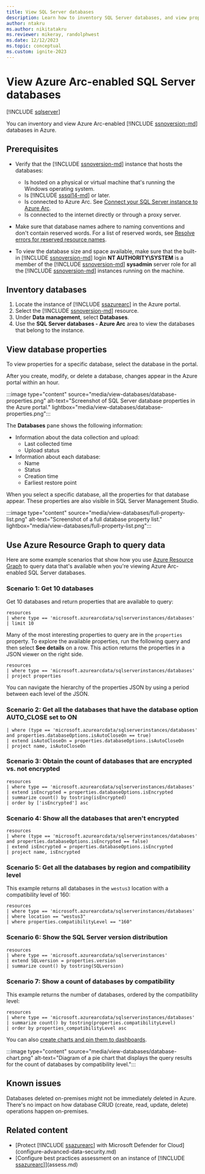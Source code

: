 ```yaml
---
title: View SQL Server databases
description: Learn how to inventory SQL Server databases, and view properties of databases centrally, as Azure Arc-enabled resources.
author: ntakru
ms.author: nikitatakru
ms.reviewer: mikeray, randolphwest
ms.date: 12/12/2023
ms.topic: conceptual
ms.custom: ignite-2023
---
```


# View Azure Arc-enabled SQL Server databases

[!INCLUDE [sqlserver](../../includes/applies-to-version/sqlserver.md)]

You can inventory and view Azure Arc-enabled [!INCLUDE [ssnoversion-md](../../includes/ssnoversion-md.md)] databases in Azure.

## Prerequisites

- Verify that the [!INCLUDE [ssnoversion-md](../../includes/ssnoversion-md.md)] instance that hosts the databases:

  - Is hosted on a physical or virtual machine that's running the Windows operating system.
  - Is [!INCLUDE [sssql14-md](../../includes/sssql14-md.md)] or later.
  - Is connected to Azure Arc. See [Connect your SQL Server instance to Azure Arc](connect.md).
  - Is connected to the internet directly or through a proxy server.

- Make sure that database names adhere to naming conventions and don't contain reserved words. For a list of reserved words, see [Resolve errors for reserved resource names](/azure/azure-resource-manager/troubleshooting/error-reserved-resource-name).

- To view the database size and space available, make sure that the built-in [!INCLUDE [ssnoversion-md](../../includes/ssnoversion-md.md)] login **NT AUTHORITY\SYSTEM** is a member of the [!INCLUDE [ssnoversion-md](../../includes/ssnoversion-md.md)] **sysadmin** server role for all the [!INCLUDE [ssnoversion-md](../../includes/ssnoversion-md.md)] instances running on the machine.

## Inventory databases

1. Locate the instance of [!INCLUDE [ssazurearc](../../includes/ssazurearc.md)] in the Azure portal.
1. Select the [!INCLUDE [ssnoversion-md](../../includes/ssnoversion-md.md)] resource.
1. Under **Data management**, select **Databases**.
1. Use the **SQL Server databases - Azure Arc** area to view the databases that belong to the instance.

## View database properties

To view properties for a specific database, select the database in the portal.

After you create, modify, or delete a database, changes appear in the Azure portal within an hour.

:::image type="content" source="media/view-databases/database-properties.png" alt-text="Screenshot of SQL Server database properties in the Azure portal." lightbox="media/view-databases/database-properties.png":::

The **Databases** pane shows the following information:

- Information about the data collection and upload:
  - Last collected time
  - Upload status
- Information about each database:
  - Name
  - Status
  - Creation time
  - Earliest restore point

When you select a specific database, all the properties for that database appear. These properties are also visible in SQL Server Management Studio.

:::image type="content" source="media/view-databases/full-property-list.png" alt-text="Screenshot of a full database property list." lightbox="media/view-databases/full-property-list.png":::

## Use Azure Resource Graph to query data

Here are some example scenarios that show how you use [Azure Resource Graph](/azure/governance/resource-graph/overview) to query data that's available when you're viewing Azure Arc-enabled SQL Server databases.

### Scenario 1: Get 10 databases

Get 10 databases and return properties that are available to query:

```kusto
resources
| where type == 'microsoft.azurearcdata/sqlserverinstances/databases'
| limit 10
```

Many of the most interesting properties to query are in the `properties` property. To explore the available properties, run the following query and then select **See details** on a row. This action returns the properties in a JSON viewer on the right side.

```kusto
resources
| where type == 'microsoft.azurearcdata/sqlserverinstances/databases'
| project properties
```

You can navigate the hierarchy of the properties JSON by using a period between each level of the JSON.

### Scenario 2: Get all the databases that have the database option AUTO_CLOSE set to ON

```kusto
| where (type == 'microsoft.azurearcdata/sqlserverinstances/databases' and properties.databaseOptions.isAutoCloseOn == true)
| extend isAutoCloseOn = properties.databaseOptions.isAutoCloseOn
| project name, isAutoCloseOn
```

### Scenario 3: Obtain the count of databases that are encrypted vs. not encrypted

```kusto
resources
| where type == 'microsoft.azurearcdata/sqlserverinstances/databases'
| extend isEncrypted = properties.databaseOptions.isEncrypted
| summarize count() by tostring(isEncrypted)
| order by ['isEncrypted'] asc
```

### Scenario 4: Show all the databases that aren't encrypted

```kusto
resources
| where (type == 'microsoft.azurearcdata/sqlserverinstances/databases' and properties.databaseOptions.isEncrypted == false)
| extend isEncrypted = properties.databaseOptions.isEncrypted
| project name, isEncrypted
```

### Scenario 5: Get all the databases by region and compatibility level

This example returns all databases in the `westus3` location with a compatibility level of 160:

```kusto
resources
| where type == 'microsoft.azurearcdata/sqlserverinstances/databases'
| where location == "westus3"
| where properties.compatibilityLevel == "160"
```

### Scenario 6: Show the SQL Server version distribution

```kusto
resources
| where type == 'microsoft.azurearcdata/sqlserverinstances'
| extend SQLversion = properties.version
| summarize count() by tostring(SQLversion)
```

### Scenario 7: Show a count of databases by compatibility

This example returns the number of databases, ordered by the compatibility level:

```kusto
resources
| where type == 'microsoft.azurearcdata/sqlserverinstances/databases'
| summarize count() by tostring(properties.compatibilityLevel)
| order by properties_compatibilityLevel asc
```

You can also [create charts and pin them to dashboards](/azure/governance/resource-graph/first-query-portal).

:::image type="content" source="media/view-databases/database-chart.png" alt-text="Diagram of a pie chart that displays the query results for the count of databases by compatibility level.":::

## Known issues

Databases deleted on-premises might not be immediately deleted in Azure. There's no impact on how database CRUD (create, read, update, delete) operations happen on-premises.

## Related content

- [Protect [!INCLUDE [ssazurearc](../../includes/ssazurearc.md)] with Microsoft Defender for Cloud](configure-advanced-data-security.md)
- [Configure best practices assessment on an instance of [!INCLUDE [ssazurearc](../../includes/ssazurearc.md)]](assess.md)
